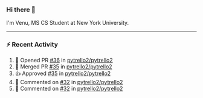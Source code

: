 ### Hi there 👋

I'm Venu, MS CS Student at New York University.

---

### :zap: Recent Activity

<!--RECENT_ACTIVITY:start-->
1. 💪 Opened PR [#36](https://github.com/pytrello2/pytrello2/pull/36) in [pytrello2/pytrello2](https://github.com/pytrello2/pytrello2)
2. 🎉 Merged PR [#35](https://github.com/pytrello2/pytrello2/pull/35) in [pytrello2/pytrello2](https://github.com/pytrello2/pytrello2)
3. 👍 Approved [#35](https://github.com/pytrello2/pytrello2/pull/35#pullrequestreview-1792004031) in [pytrello2/pytrello2](https://github.com/pytrello2/pytrello2)
4. 💬 Commented on [#32](https://github.com/pytrello2/pytrello2/pull/32#discussion_r1432259090) in [pytrello2/pytrello2](https://github.com/pytrello2/pytrello2)
5. 💬 Commented on [#32](https://github.com/pytrello2/pytrello2/pull/32#discussion_r1432257639) in [pytrello2/pytrello2](https://github.com/pytrello2/pytrello2)
<!--RECENT_ACTIVITY:end-->

<!--
**vchrombie/vchrombie** is a ✨ _special_ ✨ repository because its `README.md` (this file) appears on your GitHub profile.

Here are some ideas to get you started:

- 🔭 I’m currently working on ...
- 🌱 I’m currently learning ...
- 👯 I’m looking to collaborate on ...
- 🤔 I’m looking for help with ...
- 💬 Ask me about ...
- 📫 How to reach me: ...
- 😄 Pronouns: ...
- ⚡ Fun fact: ...
-->
